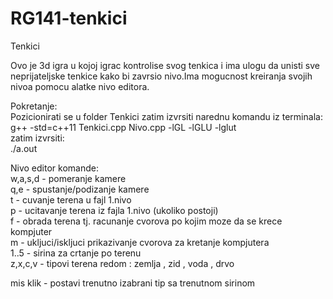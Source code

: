 # RG141-tenkici
Tenkici

Ovo je 3d igra u kojoj igrac kontrolise svog tenkica i ima ulogu da unisti sve neprijateljske tenkice kako bi zavrsio nivo.Ima mogucnost kreiranja svojih nivoa pomocu alatke nivo editora.

Pokretanje:  
Pozicionirati se u folder Tenkici zatim izvrsiti narednu komandu iz terminala:  
g++ -std=c++11 Tenkici.cpp Nivo.cpp -lGL -lGLU -lglut  
zatim izvrsiti:  
./a.out  

Nivo editor komande:  
w,a,s,d - pomeranje kamere  
q,e - spustanje/podizanje kamere  
t - cuvanje terena u fajl 1.nivo  
p - ucitavanje terena iz fajla 1.nivo (ukoliko postoji)  
f - obrada terena tj. racunanje cvorova po kojim moze da se krece kompjuter  
m - ukljuci/iskljuci prikazivanje cvorova za kretanje kompjutera  
1..5 - sirina za crtanje po terenu  
z,x,c,v - tipovi terena redom : zemlja , zid , voda , drvo  

mis klik - postavi trenutno izabrani tip sa trenutnom sirinom



